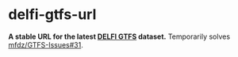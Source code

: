 # delfi-gtfs-url

**A stable URL for the latest [DELFI GTFS](https://www.opendata-oepnv.de/ht/de/organisation/delfi/startseite?tx_vrrkit_view%5Bdataset_name%5D=deutschlandweite-sollfahrplandaten-gtfs&tx_vrrkit_view%5Baction%5D=details&tx_vrrkit_view%5Bcontroller%5D=View) dataset.** Temporarily solves [mfdz/GTFS-Issues#31](https://github.com/mfdz/GTFS-Issues/issues/31).
